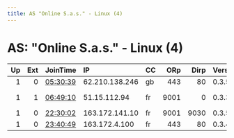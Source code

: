 ```yaml
---
title: AS "Online S.a.s." - Linux (4)
---
```


# AS: "Online S.a.s." - Linux (4)

|   Up |   Ext | JoinTime                                                                                            | IP             | CC   |   ORp |   Dirp | Version   | Contact                   | Nickname     |   eFamMembers |
|-----:|------:|:----------------------------------------------------------------------------------------------------|:---------------|:-----|------:|-------:|:----------|:--------------------------|:-------------|--------------:|
|    1 |     0 | [05:30:39](https://metrics.torproject.org/rs.html#details/CA0D204A9A633663BAA60D8A708FBCFDE79F05FA) | 62.210.138.246 | gb   |   443 |     80 | 0.3.5.7   | None                      | Unnamed      |             1 |
|    1 |     1 | [06:49:10](https://metrics.torproject.org/rs.html#details/4F7318BC50B99474C0E08C49219DE76134D03D07) | 51.15.112.94   | fr   |  9001 |      0 | 0.3.3.7   | Ohtwoone ohtwoone@gmail.c | OhtwooneExit |             1 |
|    1 |     0 | [22:30:02](https://metrics.torproject.org/rs.html#details/CCF28BC8FB26C8C172DEE741702056914D2849BD) | 163.172.141.10 | fr   |  9001 |   9030 | 0.3.5.7   | None                      | scator       |             1 |
|    1 |     0 | [23:40:49](https://metrics.torproject.org/rs.html#details/18FD0903330CD865023CF8737AAE5D9BFBE4C025) | 163.172.4.100  | fr   |   443 |     80 | 0.3.4.9   | None                      | HeySiri      |             1 |
